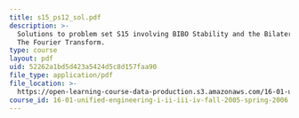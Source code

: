 ```yaml
---
title: s15_ps12_sol.pdf
description: >-
  Solutions to problem set S15 involving BIBO Stability and the Bilateral LT,
  The Fourier Transform.
type: course
layout: pdf
uid: 52262a1bd5d423a5424d5c8d157faa90
file_type: application/pdf
file_location: >-
  https://open-learning-course-data-production.s3.amazonaws.com/16-01-unified-engineering-i-ii-iii-iv-fall-2005-spring-2006/52262a1bd5d423a5424d5c8d157faa90_s15_ps12_sol.pdf
course_id: 16-01-unified-engineering-i-ii-iii-iv-fall-2005-spring-2006
---
```

